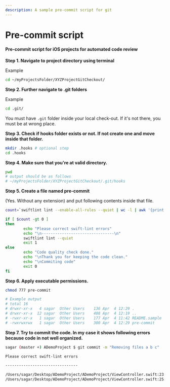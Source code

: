 ```yaml
---
description: A sample pre-commit script for git
---
```


# Pre-commit script

#### Pre-commit script for iOS projects for automated code review

**Step 1. Navigate to project directory using terminal**

Example

```bash
cd ~/myProjectsFolder/XYZProjectGitCheckout/
```

**Step 2. Further navigate to .git folders**

Example

```bash
cd .git/
```

You must have `.git` folder inside your local check-out. If it's not there, you must be at wrong place.

**Step 3. Check if hooks folder exists or not. If not create one and move inside that folder.**

```bash
mkdir .hooks # optional step
cd .hooks
```

**Step 4. Make sure that you're at valid directory.**

```bash
pwd
# output should be as follows
# ~/myProjectsFolder/XYZProjectGitCheckout/.git/hooks
```

**Step 5. Create a file named pre-commit**

\(Yes. Without any extension\) and put following contents inside that file.

```bash
count=`swiftlint lint --enable-all-rules --quiet | wc -l | awk '{print $1}' | bc`

if [ $count -gt 0 ]
then
        echo "Please correct swift-lint errors"
        echo "\n--------------------------------\n"
        swiftlint lint --quiet
        exit 1
else
        echo "Code quality check done."
        echo "\nThank you for keeping the code clean."
        echo "\nCommiting code"
        exit 0
fi
```

**Step 6. Apply executable permissions.**

```bash
chmod 777 pre-commit

# Example output
# total 16
# drwxr-xr-x   4 sagar  Other Users    136 Apr  4 12:29 .
# drwxr-xr-x  12 sagar  Other Users    408 Apr  4 12:19 ..
# -rwxr-xr-x   1 sagar  Other Users    177 Apr  4 11:42 README.sample
# -rwxrwxrwx   1 sagar  Other Users    300 Apr  4 12:29 pre-commit
```

**Step 7. Try to commit the code. In my case it shows following errors because code in not well organized.**

```bash
sagar (master +) ADemoProject $ git commit -m "Removing files a b c"

Please correct swift-lint errors

--------------------------------

/Users/sagar/Desktop/ADemoProject/ADemoProject/ViewController.swift:23: warning: Vertical Whitespace Violation: Limit vertical whitespace to a single empty line. Currently 2. (vertical_whitespace)
/Users/sagar/Desktop/ADemoProject/ADemoProject/ViewController.swift:25: warning: Trailing Newline Violation: Files should have a single trailing newline. (trailing_newline)
```

